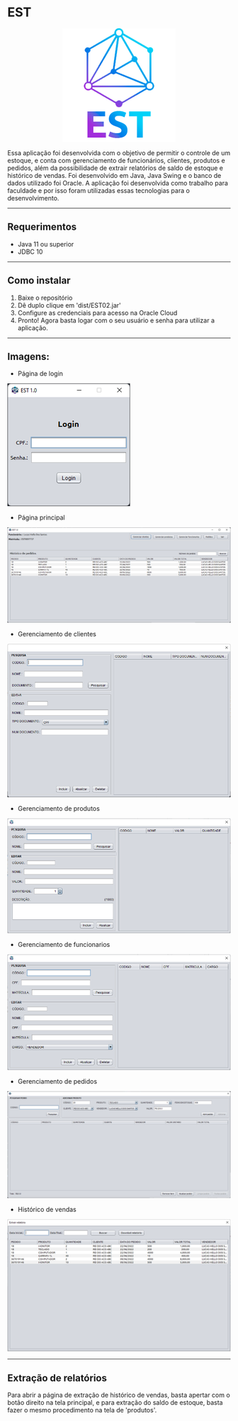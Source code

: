 # EST

<p align="center">
    <img src="logo.png" />
</p>

Essa aplicação foi desenvolvida com o objetivo de permitir o controle de um estoque, e conta com gerenciamento de funcionários, clientes, produtos e pedidos, além da possibilidade de extrair relatórios de saldo de estoque e histórico de vendas. Foi desenvolvido em Java, Java Swing e o banco de dados utilizado foi Oracle. A aplicação foi desenvolvida como trabalho para faculdade e por isso foram utilizadas essas tecnologias para o desenvolvimento.

---

## Requerimentos

- Java 11 ou superior
- JDBC 10

---

## Como instalar

1. Baixe o repositório
2. Dê duplo clique em 'dist/EST02.jar'
3. Configure as credenciais para acesso na Oracle Cloud
4. Pronto! Agora basta logar com o seu usuário e senha para utilizar a aplicação.

---

## Imagens:

- Página de login

![página de login](imagens/login.png)

- Página principal

![página principal](imagens/principal.png)

- Gerenciamento de clientes

![Gerenciamento de clientes](imagens/clientes.png)

- Gerenciamento de produtos

![Gerenciamento de produtos](imagens/produtos.png)

- Gerenciamento de funcionarios

![Gerenciamento de funcionarios](imagens/funcionarios.png)

- Gerenciamento de pedidos

![Gerenciamento de pedidos](imagens/pedidos.png)

- Histórico de vendas

![Histórico de vendas](imagens/relatorioVendas.png)

---

## Extração de relatórios

Para abrir a página de extração de histórico de vendas, basta apertar com o botão direito na tela principal, e para extração do saldo de estoque, basta fazer o mesmo procedimento na tela de 'produtos'.
